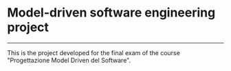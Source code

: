 # Model-driven software engineering project
---
This is the project developed for the final exam of the course "Progettazione Model Driven del Software".
